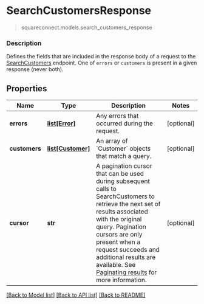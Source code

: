 # SearchCustomersResponse
> squareconnect.models.search_customers_response

### Description

Defines the fields that are included in the response body of a request to the [SearchCustomers](#endpoint-searchcustomers) endpoint.  One of `errors` or `customers` is present in a given response (never both).

## Properties
Name | Type | Description | Notes
------------ | ------------- | ------------- | -------------
**errors** | [**list[Error]**](Error.md) | Any errors that occurred during the request. | [optional] 
**customers** | [**list[Customer]**](Customer.md) | An array of &#x60;Customer&#x60; objects that match a query. | [optional] 
**cursor** | **str** | A pagination cursor that can be used during subsequent calls to SearchCustomers to retrieve the next set of results associated with the original query. Pagination cursors are only present when a request succeeds and additional results are available.  See [Paginating results](#paginatingresults) for more information. | [optional] 

[[Back to Model list]](../README.md#documentation-for-models) [[Back to API list]](../README.md#documentation-for-api-endpoints) [[Back to README]](../README.md)


